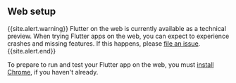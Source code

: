 ## Web setup

{{site.alert.warning}}
  Flutter on the web is currently available as a technical preview.
  When trying Flutter apps on the web, you can expect to experience
  crashes and missing features.
  If this happens, please [file an issue][].
{{site.alert.end}}

To prepare to run and test your Flutter app on the web,
you must [install Chrome][], if you haven't already.

[install Chrome]: https://www.google.com/chrome/
[file an issue]: {{site.github}}/flutter/flutter/issues/new


